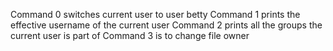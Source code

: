  Command 0 switches current user to user betty
 Command 1 prints the effective username of the current user
 Command 2 prints all the groups the current user is part of
 Command 3 is to change file owner
